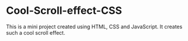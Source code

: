# Cool-Scroll-effect-CSS
This is a mini project created using HTML, CSS and JavaScript. It creates such a cool scroll effect.
